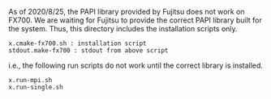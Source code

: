 As of 2020/8/25, the PAPI library provided by Fujitsu does not work on FX700.
We are waiting for Fujitsu to provide the correct PAPI library built for
the system.
Thus, this directory includes the installation scripts only.

	x.cmake-fx700.sh : installation script
	stdout.make-fx700 : stdout from above script

i.e., the following run scripts do not work until the correct library
is installed.

	x.run-mpi.sh
	x.run-single.sh

